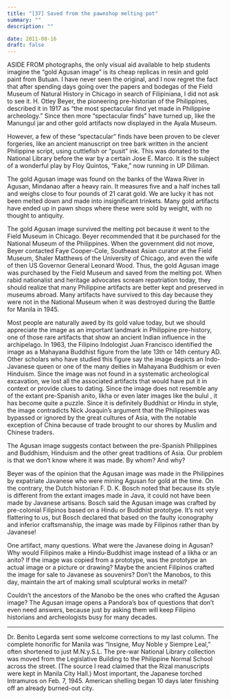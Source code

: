 ```yaml
---
title: "[37] Saved from the pawnshop melting pot"
summary: ""
description: ""

date: 2011-08-16
draft: false
---
```


ASIDE FROM photographs, the only visual aid available to help students imagine the “gold Agusan image” is its cheap replicas in resin and gold paint from Butuan. I have never seen the original, and I now regret the fact that after spending days going over the papers and bodegas of the Field Museum of Natural History in Chicago in search of Filipiniana, I did not ask to see it. H. Otley Beyer, the pioneering pre-historian of the Philippines, described it in 1917 as “the most  spectacular find yet made in Philippine archeology.” Since then more “spectacular finds” have turned up, like the Manungul jar and other gold artifacts now displayed in the Ayala Museum.

However, a few of these “spectacular” finds have been proven to be clever forgeries, like an ancient manuscript on tree bark written in the ancient Philippine script, using cuttlefish or “pusit” ink. This  was donated to the National Library before the war by a certain Jose E. Marco. It is the subject of a wonderful play by Floy Quintos, “Fake,” now running in UP Diliman.

The gold Agusan image was found on the banks of the Wawa River in Agusan, Mindanao after a heavy rain. It measures five and a half inches tall and weighs close to four pounds of 21 carat gold. We are lucky it has not been melted down and made into insignificant trinkets. Many gold  artifacts have ended up in pawn shops where these were sold by weight, with no thought to antiquity.

The gold Agusan image survived the melting pot because it went to the Field Museum in Chicago. Beyer recommended that it be purchased for the National Museum of the Philippines. When the government did not move, Beyer contacted Faye Cooper-Cole, Southeast Asian curator at the  Field Museum, Shaler Matthews of the University of Chicago, and even  the wife of then US Governor General Leonard Wood. Thus, the gold Agusan image was purchased by the Field Museum and saved from the melting pot. When rabid nationalist and heritage advocates scream repatriation today, they should realize that many Philippine artifacts are better kept and preserved in museums abroad. Many artifacts have survived to this day because they were not in the National Museum when it was destroyed during the Battle for Manila in 1945.

Most people are naturally awed by its gold value today, but we should appreciate the image as an important landmark in Philippine pre-history, one of those rare artifacts that show an ancient Indian influence in the archipelago. In 1963, the Filipino Indologist Juan Francisco identified the image as a Mahayana Buddhist figure from the  late 13th or 14th century AD. Other scholars who have studied this figure say the image depicts an Indo-Javanese queen or one of the many deities in Mahayana Buddhism or even Hinduism. Since the image was not found in a systematic archeological excavation, we lost all the associated artifacts that would have put it in context or provide clues to dating. Since the image does not resemble any of the extant pre-Spanish anito, likha or even later images like the bulul , it  has become quite a puzzle. Since it is definitely Buddhist or Hindu in style, the image contradicts Nick Joaquin’s argument that the Philippines was bypassed or ignored by the great cultures of Asia, with the notable exception of China because of trade brought to our shores by Muslim and Chinese traders.

The Agusan image suggests contact between the pre-Spanish Philippines and Buddhism, Hinduism and the other great traditions of Asia. Our  problem is that we don’t know where it was made. By whom? And why?

Beyer was of the opinion that the Agusan image was made in the Philippines by expatriate Javanese who were mining Agusan for gold at the time. On the contrary, the Dutch historian F. D. K. Bosch noted that because its style is different from the extant images made in Java, it could not have been made by Javanese artisans. Bosch said the Agusan image was crafted by pre-colonial Filipinos based on a Hindu or Buddhist prototype. It’s not very flattering to us, but Bosch declared that based on the faulty iconography and inferior craftsmanship, the image was made by Filipinos rather than by Javanese!

One artifact, many questions. What were the Javanese doing in Agusan? Why would Filipinos make a Hindu-Buddhist image instead of a likha or an  anito? If the image was copied from a prototype, was the prototype an actual image or a picture or drawing? Maybe the ancient Filipinos crafted the image for sale to Javanese as souvenirs? Don’t the Manobos, to this day, maintain the art of making small sculptural works in metal?

Couldn’t the ancestors of the Manobo be the ones who crafted the Agusan image? The Agusan image opens a Pandora’s box of questions that don’t even need answers, because just by asking them will keep Filipino historians and archeologists busy for many decades.

* * *

Dr. Benito Legarda sent some welcome corrections to my last column. The complete honorific for Manila was “Insigne, Muy Noble y Siempre Leal,” often shortened to just M.N.y.S.L. The pre-war National Library collection was moved from the Legislative Building to the Philippine Normal School across the street. (The source I read  claimed that the Rizal manuscripts were kept in Manila City Hall.) Most important, the Japanese torched Intramuros on Feb. 7, 1945. American shelling began 10 days later finishing off an already burned-out city.

